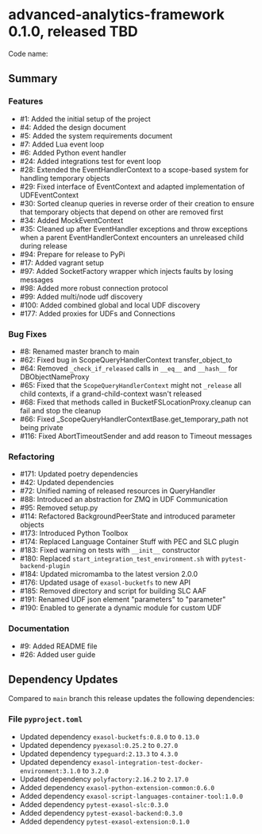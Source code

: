 # advanced-analytics-framework 0.1.0, released TBD

Code name:

## Summary


### Features

* #1: Added the initial setup of the project
* #4: Added the design document
* #5: Added the system requirements document
* #7: Added Lua event loop
* #6: Added Python event handler
* #24: Added integrations test for event loop
* #28: Extended the EventHandlerContext to a scope-based system for handling temporary objects
* #29: Fixed interface of EventContext and adapted implementation of UDFEventContext
* #30: Sorted cleanup queries in reverse order of their creation to ensure that temporary objects that depend on other are removed first
* #34: Added MockEventContext
* #35: Cleaned up after EventHandler exceptions and throw exceptions when a parent EventHandlerContext encounters an unreleased child during release
* #94: Prepare for release to PyPi
* #17: Added vagrant setup
* #97: Added SocketFactory wrapper which injects faults by losing messages
* #98: Added more robust connection protocol
* #99: Added multi/node udf discovery
* #100: Added combined global and local UDF discovery
* #177: Added proxies for UDFs and Connections

### Bug Fixes

* #8: Renamed master branch to main
* #62: Fixed bug in ScopeQueryHandlerContext transfer_object_to
* #64: Removed `_check_if_released` calls in `__eq__` and `__hash__` for DBObjectNameProxy
* #65: Fixed that the `ScopeQueryHandlerContext` might not `_release` all child contexts, if a grand-child-context wasn't released
* #68: Fixed that methods called in BucketFSLocationProxy.cleanup can fail and stop the cleanup
* #66: Fixed _ScopeQueryHandlerContextBase.get_temporary_path not being private
* #116: Fixed AbortTimeoutSender and add reason to Timeout messages

### Refactoring

* #171: Updated poetry dependencies
* #42: Updated dependencies
* #72: Unified naming of released resources in QueryHandler
* #88: Introduced an abstraction for ZMQ in UDF Communication
* #95: Removed setup.py
* #114: Refactored BackgroundPeerState and introduced parameter objects
* #173: Introduced Python Toolbox
* #174: Replaced Language Container Stuff with PEC and SLC plugin
* #183: Fixed warning on tests with `__init__` constructor
* #180: Replaced `start_integration_test_environment.sh` with `pytest-backend-plugin`
* #184: Updated micromamba to the latest version 2.0.0
* #176: Updated usage of `exasol-bucketfs` to new API
* #185: Removed directory and script for building SLC AAF
* #191: Renamed UDF json element "parameters" to "parameter"
* #190: Enabled to generate a dynamic module for custom UDF

### Documentation

* #9: Added README file
* #26: Added user guide

## Dependency Updates

Compared to `main` branch this release updates the following dependencies:

### File `pyproject.toml`

* Updated dependency `exasol-bucketfs:0.8.0` to `0.13.0`
* Updated dependency `pyexasol:0.25.2` to `0.27.0`
* Updated dependency `typeguard:2.13.3` to `4.3.0`
* Updated dependency `exasol-integration-test-docker-environment:3.1.0` to `3.2.0`
* Updated dependency `polyfactory:2.16.2` to `2.17.0`
* Added dependency `exasol-python-extension-common:0.6.0`
* Added dependency `exasol-script-languages-container-tool:1.0.0`
* Added dependency `pytest-exasol-slc:0.3.0`
* Added dependency `pytest-exasol-backend:0.3.0`
* Added dependency `pytest-exasol-extension:0.1.0`
